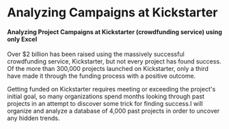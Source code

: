 # Analyzing Campaigns at Kickstarter
#### Analyzing Project Campaigns at Kickstarter (crowdfunding service) using only Excel


Over $2 billion has been raised using the massively successful crowdfunding service, Kickstarter, but not every project has found success. Of the more than 300,000 projects launched on Kickstarter, only a third have made it through the funding process with a positive outcome.

Getting funded on Kickstarter requires meeting or exceeding the project's initial goal, so many organizations spend months looking through past projects in an attempt to discover some trick for finding success.I will organize and analyze a database of 4,000 past projects in order to uncover any hidden trends.
